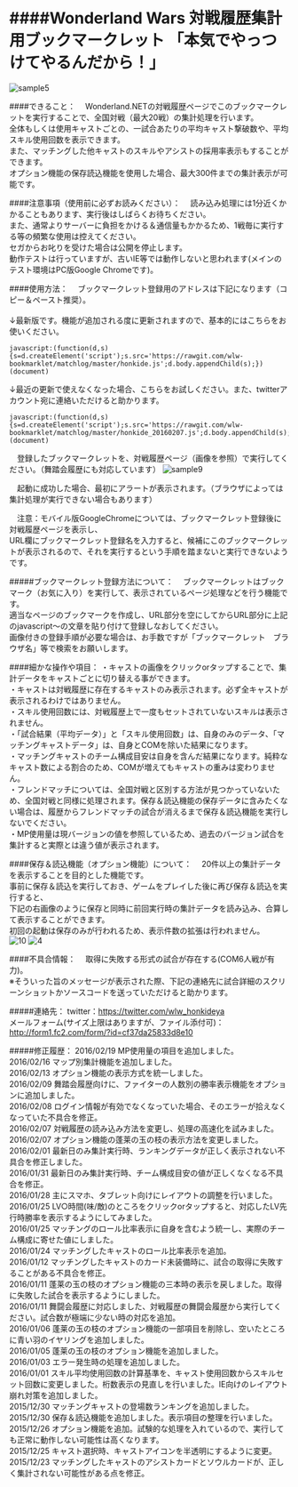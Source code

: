 ####Wonderland Wars 対戦履歴集計用ブックマークレット 「本気でやっつけてやるんだから！」
====
![sample5](https://cloud.githubusercontent.com/assets/16392405/11944775/d0ca1c28-a88b-11e5-83ac-691de748b479.jpg)

####できること：
　Wonderland.NETの対戦履歴ページでこのブックマークレットを実行することで、全国対戦（最大20戦）の集計処理を行います。<br>
全体もしくは使用キャストごとの、一試合あたりの平均キャスト撃破数や、平均スキル使用回数を表示できます。<br>
また、マッチングした他キャストのスキルやアシストの採用率表示もすることができます。<br>
オプション機能の保存読込機能を使用した場合、最大300件までの集計表示が可能です。<br>

####注意事項（使用前に必ずお読みください）：
　読み込み処理には1分近くかかることもあります、実行後はしばらくお待ちください。<br>
また、通常よりサーバーに負担をかける＆通信量もかかるため、1戦毎に実行する等の頻繁な使用は控えてください。<br>
セガからお叱りを受けた場合は公開を停止します。<br>
動作テストは行っていますが、古いIE等では動作しないと思われます(メインのテスト環境はPC版Google Chromeです)。

####使用方法：
　ブックマークレット登録用のアドレスは下記になります（コピー＆ペースト推奨）。<br>
<br>
↓最新版です。機能が追加される度に更新されますので、基本的にはこちらをお使いください。
```
javascript:(function(d,s){s=d.createElement('script');s.src='https://rawgit.com/wlw-bookmarklet/matchlog/master/honkide.js';d.body.appendChild(s);})(document)
```
↓最近の更新で使えなくなった場合、こちらをお試しください。また、twitterアカウント宛に連絡いただけると助かります。
```
javascript:(function(d,s){s=d.createElement('script');s.src='https://rawgit.com/wlw-bookmarklet/matchlog/master/honkide_20160207.js';d.body.appendChild(s);})(document)
```

　登録したブックマークレットを、対戦履歴ページ（画像を参照）で実行してください。（舞踏会履歴にも対応しています）
![sample9](https://cloud.githubusercontent.com/assets/16392405/11995108/3e994248-aa8e-11e5-95ee-5da5e00a8070.jpg)

　起動に成功した場合、最初にアラートが表示されます。（ブラウザによっては集計処理が実行できない場合もあります）<br>

　注意：モバイル版GoogleChromeについては、ブックマークレット登録後に対戦履歴ページを表示し、<br>
URL欄にブックマークレット登録名を入力すると、候補にこのブックマークレットが表示されるので、それを実行するという手順を踏まないと実行できないようです。

#####ブックマークレット登録方法について：
　ブックマークレットはブックマーク（お気に入り）を実行して、表示されているページ処理などを行う機能です。<br>
適当なページのブックマークを作成し、URL部分を空にしてからURL部分に上記のjavascript～の文章を貼り付けて登録しなおしてください。<br>
画像付きの登録手順が必要な場合は、お手数ですが「ブックマークレット　ブラウザ名」等で検索をお願いします。

####細かな操作や項目：
・キャストの画像をクリックorタップすることで、集計データをキャストごとに切り替える事ができます。<br>
・キャストは対戦履歴に存在するキャストのみ表示されます。必ず全キャストが表示されるわけではありません。<br>
・スキル使用回数には、対戦履歴上で一度もセットされていないスキルは表示されません。<br>
・「試合結果（平均データ）」と「スキル使用回数」は、自身のみのデータ、「マッチングキャストデータ」は、自身とCOMを除いた結果になります。<br>
・マッチングキャストのチーム構成目安は自身を含んだ結果になります。純粋なキャスト数による割合のため、COMが増えてもキャストの重みは変わりません。<br>
・フレンドマッチについては、全国対戦と区別する方法が見つかっていないため、全国対戦と同様に処理されます。保存＆読込機能の保存データに含みたくない場合は、履歴からフレンドマッチの試合が消えるまで保存＆読込機能を実行しないでください。<br>
・MP使用量は現バージョンの値を参照しているため、過去のバージョン試合を集計すると実際とは違う値が表示されます。

####保存＆読込機能（オプション機能）について：
　20件以上の集計データを表示することを目的とした機能です。<br>
事前に保存＆読込を実行しておき、ゲームをプレイした後に再び保存＆読込を実行すると、<br>
下記の右画像のように保存と同時に前回実行時の集計データを読み込み、合算して表示することができます。<br>
初回の起動は保存のみが行われるため、表示件数の拡張は行われません。<br>
![10](https://cloud.githubusercontent.com/assets/16392405/12037151/988d99fc-ae8f-11e5-885d-4909606329d6.jpg)
![4](https://cloud.githubusercontent.com/assets/16392405/12037201/0a71e4ba-ae90-11e5-9af8-6f78eecf2bc0.jpg)

####不具合情報：
　取得に失敗する形式の試合が存在する(COM6人戦が有力)。<br>
※そういった旨のメッセージが表示された際、下記の連絡先に試合詳細のスクリーンショットかソースコードを送っていただけると助かります。<br>

#####連絡先：
twitter：https://twitter.com/wlw_honkideya<br>
メールフォーム(サイズ上限はありますが、ファイル添付可)：http://form1.fc2.com/form/?id=cf37da25833d8e10

#####修正履歴：
2016/02/19 MP使用量の項目を追加しました。<br>
2016/02/16 マップ別集計機能を追加しました。<br>
2016/02/13 オプション機能の表示方式を統一しました。<br>
2016/02/09 舞踏会履歴向けに、ファイターの人数別の勝率表示機能をオプションに追加しました。<br>
2016/02/08 ログイン情報が有効でなくなっていた場合、そのエラーが拾えなくなっていた不具合を修正。<br>
2016/02/07 対戦履歴の読み込み方法を変更し、処理の高速化を試みました。<br>
2016/02/07 オプション機能の蓬莱の玉の枝の表示方法を変更しました。<br>
2016/02/01 最新日のみ集計実行時、ランキングデータが正しく表示されない不具合を修正しました。<br>
2016/01/31 最新日のみ集計実行時、チーム構成目安の値が正しくなくなる不具合を修正。<br>
2016/01/28 主にスマホ、タブレット向けにレイアウトの調整を行いました。<br>
2016/01/25 LV○時間(味/敵)のところをクリックorタップすると、対応したLV先行時勝率を表示するようにしてみました。<br>
2016/01/25 マッチングのロール比率表示に自身を含むよう統一し、実際のチーム構成に寄せた値にしました。<br>
2016/01/24 マッチングしたキャストのロール比率表示を追加。<br>
2016/01/12 マッチングしたキャストのカード未装備時に、試合の取得に失敗することがある不具合を修正。<br>
2016/01/11 蓬莱の玉の枝のオプション機能の三本時の表示を戻しました。取得に失敗した試合を表示するようにしました。<br>
2016/01/11 舞闘会履歴に対応しました、対戦履歴の舞闘会履歴から実行してください。試合数が極端に少ない時の対応を追加。<br>
2016/01/06 蓬莱の玉の枝のオプション機能の一部項目を削除し、空いたところに青い羽のイヤリングを追加しました。<br>
2016/01/05 蓬莱の玉の枝のオプション機能を追加しました。<br>
2016/01/03 エラー発生時の処理を追加しました。<br>
2016/01/01 スキル平均使用回数の計算基準を、キャスト使用回数からスキルセット回数に変更しました。桁数表示の見直しを行いました。IE向けのレイアウト崩れ対策を追加しました。<br>
2015/12/30 マッチングキャストの登場数ランキングを追加しました。<br>
2015/12/30 保存＆読込機能を追加しました。表示項目の整理を行いました。<br>
2015/12/26 オプション機能を追加。試験的な処理を入れているので、実行しても正常に動作しない可能性は高くなります。<br>
2015/12/25 キャスト選択時、キャストアイコンを半透明にするように変更。<br>
2015/12/23 マッチングしたキャストのアシストカードとソウルカードが、正しく集計されない可能性がある点を修正。


